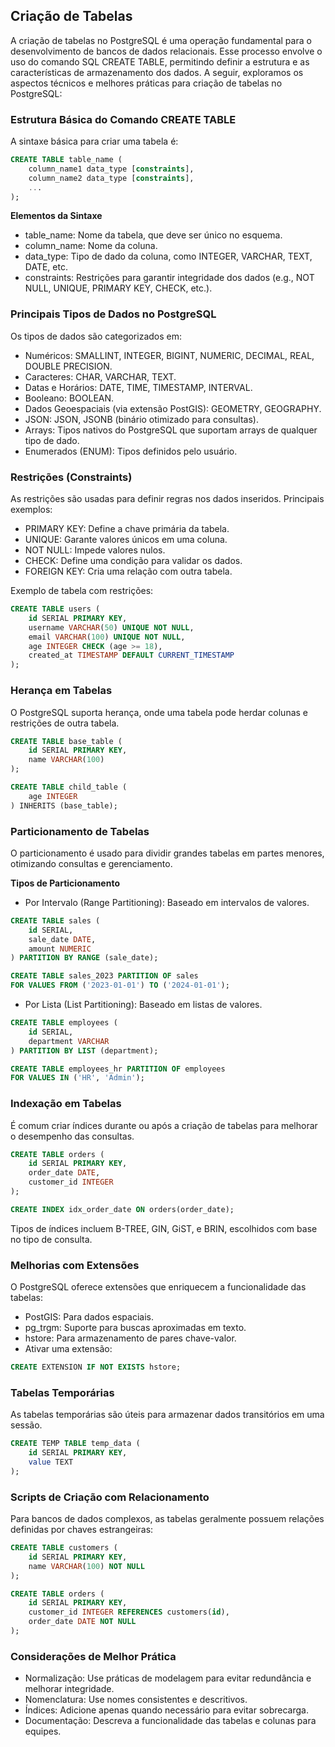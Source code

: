 ## Criação de Tabelas

A criação de tabelas no PostgreSQL é uma operação fundamental para o desenvolvimento de bancos de dados relacionais. Esse processo envolve o uso do comando SQL CREATE TABLE, permitindo definir a estrutura e as características de armazenamento dos dados. A seguir, exploramos os aspectos técnicos e melhores práticas para criação de tabelas no PostgreSQL:

### Estrutura Básica do Comando CREATE TABLE

A sintaxe básica para criar uma tabela é:

```sql
CREATE TABLE table_name (
    column_name1 data_type [constraints],
    column_name2 data_type [constraints],
    ...
);
```

**Elementos da Sintaxe**

* table_name: Nome da tabela, que deve ser único no esquema.
* column_name: Nome da coluna.
* data_type: Tipo de dado da coluna, como INTEGER, VARCHAR, TEXT, DATE, etc.
* constraints: Restrições para garantir integridade dos dados (e.g., NOT NULL, UNIQUE, PRIMARY KEY, CHECK, etc.).

### Principais Tipos de Dados no PostgreSQL

Os tipos de dados são categorizados em:

* Numéricos: SMALLINT, INTEGER, BIGINT, NUMERIC, DECIMAL, REAL, DOUBLE PRECISION.
* Caracteres: CHAR, VARCHAR, TEXT.
* Datas e Horários: DATE, TIME, TIMESTAMP, INTERVAL.
* Booleano: BOOLEAN.
* Dados Geoespaciais (via extensão PostGIS): GEOMETRY, GEOGRAPHY.
* JSON: JSON, JSONB (binário otimizado para consultas).
* Arrays: Tipos nativos do PostgreSQL que suportam arrays de qualquer tipo de dado.
* Enumerados (ENUM): Tipos definidos pelo usuário.

### Restrições (Constraints)

As restrições são usadas para definir regras nos dados inseridos. Principais exemplos:

* PRIMARY KEY: Define a chave primária da tabela.
* UNIQUE: Garante valores únicos em uma coluna.
* NOT NULL: Impede valores nulos.
* CHECK: Define uma condição para validar os dados.
* FOREIGN KEY: Cria uma relação com outra tabela.

Exemplo de tabela com restrições:

```sql
CREATE TABLE users (
    id SERIAL PRIMARY KEY,
    username VARCHAR(50) UNIQUE NOT NULL,
    email VARCHAR(100) UNIQUE NOT NULL,
    age INTEGER CHECK (age >= 18),
    created_at TIMESTAMP DEFAULT CURRENT_TIMESTAMP
);
```

### Herança em Tabelas

O PostgreSQL suporta herança, onde uma tabela pode herdar colunas e restrições de outra tabela.

```sql
CREATE TABLE base_table (
    id SERIAL PRIMARY KEY,
    name VARCHAR(100)
);

CREATE TABLE child_table (
    age INTEGER
) INHERITS (base_table);
```

### Particionamento de Tabelas

O particionamento é usado para dividir grandes tabelas em partes menores, otimizando consultas e gerenciamento.

**Tipos de Particionamento**

* Por Intervalo (Range Partitioning): Baseado em intervalos de valores.

```sql
CREATE TABLE sales (
    id SERIAL,
    sale_date DATE,
    amount NUMERIC
) PARTITION BY RANGE (sale_date);

CREATE TABLE sales_2023 PARTITION OF sales
FOR VALUES FROM ('2023-01-01') TO ('2024-01-01');
```

* Por Lista (List Partitioning): Baseado em listas de valores.

```sql
CREATE TABLE employees (
    id SERIAL,
    department VARCHAR
) PARTITION BY LIST (department);

CREATE TABLE employees_hr PARTITION OF employees
FOR VALUES IN ('HR', 'Admin');
```

### Indexação em Tabelas

É comum criar índices durante ou após a criação de tabelas para melhorar o desempenho das consultas.

```sql
CREATE TABLE orders (
    id SERIAL PRIMARY KEY,
    order_date DATE,
    customer_id INTEGER
);

CREATE INDEX idx_order_date ON orders(order_date);
```

Tipos de índices incluem B-TREE, GIN, GiST, e BRIN, escolhidos com base no tipo de consulta.

### Melhorias com Extensões

O PostgreSQL oferece extensões que enriquecem a funcionalidade das tabelas:

* PostGIS: Para dados espaciais.
* pg_trgm: Suporte para buscas aproximadas em texto.
* hstore: Para armazenamento de pares chave-valor.
* Ativar uma extensão:

```sql
CREATE EXTENSION IF NOT EXISTS hstore;
```

### Tabelas Temporárias

As tabelas temporárias são úteis para armazenar dados transitórios em uma sessão.

```sql
CREATE TEMP TABLE temp_data (
    id SERIAL PRIMARY KEY,
    value TEXT
);
```

###  Scripts de Criação com Relacionamento

Para bancos de dados complexos, as tabelas geralmente possuem relações definidas por chaves estrangeiras:

```sql
CREATE TABLE customers (
    id SERIAL PRIMARY KEY,
    name VARCHAR(100) NOT NULL
);

CREATE TABLE orders (
    id SERIAL PRIMARY KEY,
    customer_id INTEGER REFERENCES customers(id),
    order_date DATE NOT NULL
);
```

###  Considerações de Melhor Prática

* Normalização: Use práticas de modelagem para evitar redundância e melhorar integridade.
* Nomenclatura: Use nomes consistentes e descritivos.
* Índices: Adicione apenas quando necessário para evitar sobrecarga.
* Documentação: Descreva a funcionalidade das tabelas e colunas para equipes.